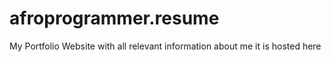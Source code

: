 # afroprogrammer.resume
My Portfolio Website with all relevant information about me it is hosted  here
